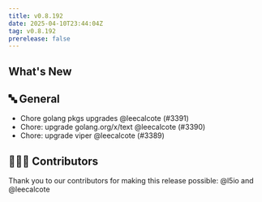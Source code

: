 ```yaml
---
title: v0.8.192
date: 2025-04-10T23:44:04Z
tag: v0.8.192
prerelease: false
---
```


## What's New
## 🔤 General
- Chore golang pkgs upgrades @leecalcote (#3391)
- Chore: upgrade golang.org/x/text @leecalcote (#3390)
- Chore: upgrade viper @leecalcote (#3389)

## 👨🏽‍💻 Contributors

Thank you to our contributors for making this release possible:
@l5io and @leecalcote

